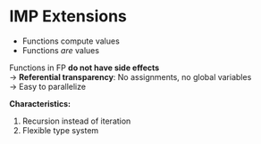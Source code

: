 # IMP Extensions #

- Functions compute values
- Functions *are* values

Functions in FP **do not have side effects**\
→ **Referential transparency**: No assignments, no global variables\
→ Easy to parallelize


**Characteristics:**
1) Recursion instead of iteration
2) Flexible type system